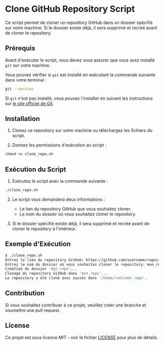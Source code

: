 
# Clone GitHub Repository Script

Ce script permet de cloner un repository GitHub dans un dossier spécifié sur votre machine. Si le dossier existe déjà, il sera supprimé et recréé avant de cloner le repository.

## Prérequis

Avant d'exécuter le script, vous devez vous assurer que vous avez installé `git` sur votre machine.

Vous pouvez vérifier si `git` est installé en exécutant la commande suivante dans votre terminal :

```bash
git --version
```

Si `git` n'est pas installé, vous pouvez l'installer en suivant les instructions sur [le site officiel de Git](https://git-scm.com/).

## Installation

1. Clonez ce repository sur votre machine ou téléchargez les fichiers du script.

2. Donnez les permissions d'exécution au script :

```bash
chmod +x clone_repo.sh
```

## Exécution du Script

1. Exécutez le script avec la commande suivante :

```bash
./clone_repo.sh
```

2. Le script vous demandera deux informations :
   - Le lien du repository GitHub que vous souhaitez cloner.
   - Le nom du dossier où vous souhaitez cloner le repository.

3. Si le dossier spécifié existe déjà, il sera supprimé et recréé avant de cloner le repository à l'intérieur.

## Exemple d'Exécution

```bash
$ ./clone_repo.sh
Entrez le lien du repository GitHub: https://github.com/username/repository.git
Entrez le nom du dossier où vous souhaitez cloner le repository: mon_repo
Création du dossier 'mon_repo'...
Clonage du repository GitHub dans 'mon_repo'...
Le repository a été cloné avec succès dans '/home/root/mon_repo'.
```

## Contribution

Si vous souhaitez contribuer à ce projet, veuillez créer une branche et soumettre une pull request.

## License

Ce projet est sous licence MIT - voir le fichier [LICENSE](LICENSE) pour plus de détails.
